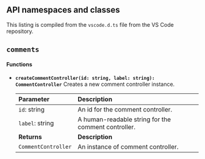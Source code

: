## API namespaces and classes

This listing is compiled from the `vscode.d.ts` file from the VS Code repository.

## `comments`

#### Functions

*   **`createCommentController(id: string, label: string): CommentController`**
    Creates a new comment controller instance.

    | Parameter           | Description                                  |
    | :------------------ | :------------------------------------------- |
    | `id`: string        | An id for the comment controller.            |
    | `label`: string     | A human-readable string for the comment controller. |
    | **Returns**         | **Description**                              |
    | `CommentController` | An instance of comment controller.           |
